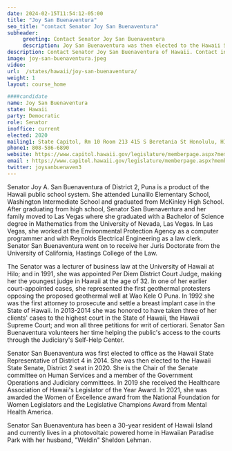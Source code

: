 ```yaml
---
date: 2024-02-15T11:54:12-05:00
title: "Joy San Buenaventura"
seo_title: "contact Senator Joy San Buenaventura"
subheader:
     greeting: Contact Senator Joy San Buenaventura
     description: Joy San Buenaventura was then elected to the Hawaii State Senate, District 2 seat in 2020. She is the Chair of the Senate committee on Human Services and a member of the Government Operations and Judiciary committees.
description: Contact Senator Joy San Buenaventura of Hawaii. Contact information for Joy San Buenaventura includes email address, phone number, and mailing address.
image: joy-san-buenaventura.jpeg
video:
url:  /states/hawaii/joy-san-buenaventura/
weight: 1
layout: course_home

####candidate
name: Joy San Buenaventura
state: Hawaii
party: Democratic
role: Senator
inoffice: current
elected: 2020
mailing1: State Capitol, Rm 10 Room 213 415 S Beretania St Honolulu, HI 96813
phone1: 808-586-6890
website: https://www.capitol.hawaii.gov/legislature/memberpage.aspx?member=206&year=2024/
email : https://www.capitol.hawaii.gov/legislature/memberpage.aspx?member=206&year=2024/
twitter: joysanbuenaven3
---
```


Senator Joy A. San Buenaventura of District 2, Puna is a product of the Hawaii public school system. She attended Lunalilo Elementary School, Washington Intermediate School and graduated from McKinley High School. After graduating from high school, Senator San Buenaventura and her family moved to Las Vegas where she graduated with a Bachelor of Science degree in Mathematics from the University of Nevada, Las Vegas. In Las Vegas, she worked at the Environmental Protection Agency as a computer programmer and with Reynolds Electrical Engineering as a law clerk. Senator San Buenaventura went on to receive her Juris Doctorate from the University of California, Hastings College of the Law.

The Senator was a lecturer of business law at the University of Hawaii at Hilo; and in 1991, she was appointed Per Diem District Court Judge, making her the youngest judge in Hawaii at the age of 32. In one of her earlier court-appointed cases, she represented the first geothermal protesters opposing the proposed geothermal well at Wao Kele O Puna. In 1992 she was the first attorney to prosecute and settle a breast implant case in the State of Hawaii. In 2013-2014 she was honored to have taken three of her clients' cases to the highest court in the State of Hawaii, the Hawaii Supreme Court; and won all three petitions for writ of certiorari. Senator San Buenaventura volunteers her time helping the public's access to the courts through the Judiciary's Self-Help Center.

Senator San Buenaventura was first elected to office as the Hawaii State Representative of District 4 in 2014. She was then elected to the Hawaii State Senate, District 2 seat in 2020. She is the Chair of the Senate committee on Human Services and a member of the Government Operations and Judiciary committees. In 2019 she received the Healthcare Association of Hawaii's Legislator of the Year Award. In 2021, she was awarded the Women of Excellence award from the National Foundation for Women Legislators and the Legislative Champions Award from Mental Health America.

Senator San Buenaventura has been a 30-year resident of Hawaii Island and currently lives in a photovoltaic powered home in Hawaiian Paradise Park with her husband, "Weldin" Sheldon Lehman.
